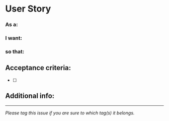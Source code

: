 # User Story

### As a: 


### I want:


### so that:


## Acceptance criteria:
- [ ] 

## Additional info:

-----
_Please tag this issue if you are sure to which tag(s) it belongs._

